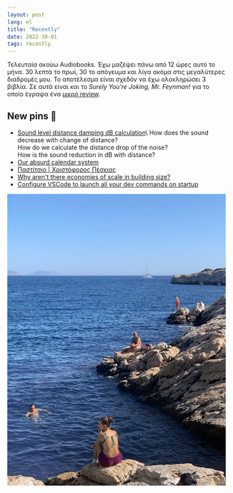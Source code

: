 ```yaml
---
layout: post
lang: el
title: "Recently"
date: 2022-10-01
tags: recently
---
```


Τελευταία ακούω Audiobooks. Έχω μαζέψει πάνω από 12 ώρες αυτό το μήνα. 30 λεπτά το πρωί, 30 το απόγευμα και λίγα ακόμα στις μεγαλύτερες διαδρομές μου. Το αποτέλεσμα είναι σχεδόν να έχω ολοκληρώσει 3 βιβλία. Σε αυτά είναι και το *Surely You're Joking, Mr. Feynman!* για το οποίο έγραψα ένα [μικρό review](https://tsangiotis.com/books/2022-3/).

## New pins 📌

-   [Sound level distance damping dB calculation](http://www.sengpielaudio.com/calculator-distance.htm "Link: http://www.sengpielaudio.com/calculator-distance.htm")\
    How does the sound decrease with change of distance?\
    How do we calculate the distance drop of the noise?\
    How is the sound reduction in dB with distance?
-   [Our absurd calendar system](https://twitter.com/Foone/status/1572260363764400129 "Link: https://twitter.com/Foone/status/1572260363764400129")
-   [Παστίτσιο | Χριστόφορος Πέσκιας](https://www.gastronomos.gr/syntagh/pastitsio-vinteo/119030/ "Link: https://www.gastronomos.gr/syntagh/pastitsio-vinteo/119030/")
-   [Why aren't there economies of scale in building size?](https://constructionphysics.substack.com/p/why-arent-large-buildings-much-cheaper "Link: https://constructionphysics.substack.com/p/why-arent-large-buildings-much-cheaper")
-   [Configure VSCode to launch all your dev commands on startup](https://mobile.twitter.com/grabbou/status/1567486204349644801)

![Bye summer](/images/recently-20221001/IMG_5298.jpeg)
